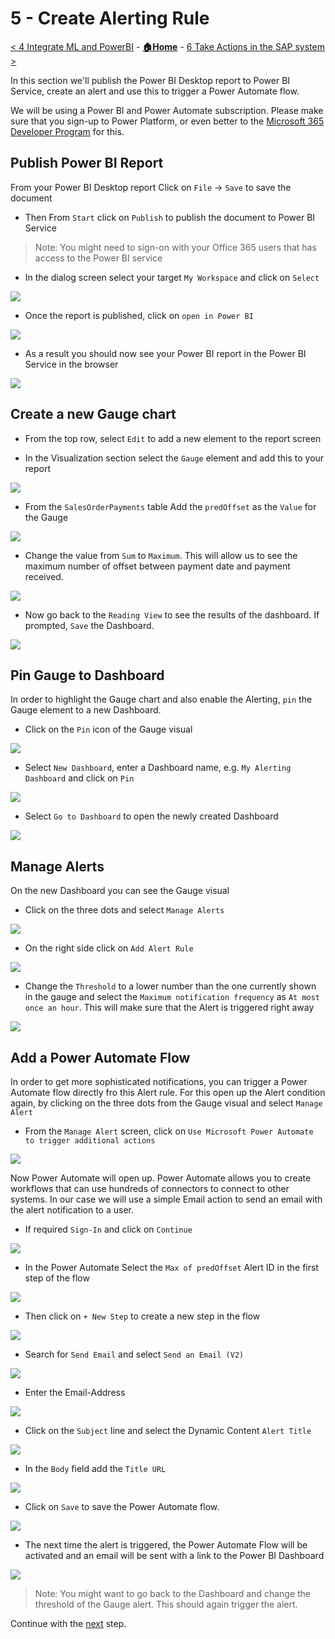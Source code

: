 # 5 - Create Alerting Rule

[< 4 Integrate ML and PowerBI](./IntegrateMLPowerBI.md) - **[🏠Home](./README.md)** - [ 6 Take Actions in the SAP system >](./UpdateInformationInSap.md)

In this section we'll publish the Power BI Desktop report to Power BI Service, create an alert and use this to trigger a Power Automate flow.

We will be using a Power BI and Power Automate subscription. Please make sure that you sign-up to Power Platform, or even better to the [Microsoft 365 Developer Program](https://developer.microsoft.com/microsoft-365/dev-program) for this.

## Publish Power BI Report

From your Power BI Desktop report Click on `File` -> `Save` to save the document
* Then From `Start` click on `Publish` to publish the document to Power BI Service 
>Note: You might need to sign-on with your Office 365 users that has access to the Power BI service
* In the dialog screen select your target `My Workspace` and click on `Select`
<img src="images/PowerAutomate/publishPowerBI.jpg" >

* Once the report is published, click on `open in Power BI`
<img src="images/PowerAutomate/publishingDone.jpg" >

* As a result you should now see your Power BI report in the Power BI Service in the browser
<img src="images/PowerAutomate/PowerBiService.jpg" >


## Create a new Gauge chart

* From the top row, select `Edit` to add a new element to the report screen

* In the Visualization section select the `Gauge` element and add this to your report
<img src="images/PowerAutomate/SelectGauge.jpg" >

* From the `SalesOrderPayments` table Add the `predOffset` as the `Value` for the Gauge
<img src="images/PowerAutomate/AddOffset.jpg" >

* Change the value from `Sum` to `Maximum`. This will allow us to see the maximum number of offset between payment date and payment received. 
<img src="images/PowerAutomate/OffsetMaximum.jpg" >

* Now go back to the `Reading View` to see the results of the dashboard. If prompted, `Save` the Dashboard. 
<img src="images/PowerAutomate/ReadingView.jpg" >

## Pin Gauge to Dashboard

In order to highlight the Gauge chart and also enable the Alerting, `pin` the Gauge element to a new Dashboard.
* Click on the `Pin` icon of the Gauge visual 
<img src="images/PowerAutomate/PinVisual.jpg" >

* Select `New Dashboard`, enter a Dashboard name, e.g. `My Alerting Dashboard` and click on `Pin`
<img src="images/PowerAutomate/PinToDashboard.jpg" >

* Select `Go to Dashboard` to open the newly created Dashboard
<img src="images/PowerAutomate/GoToDashboard.jpg" >

## Manage Alerts

On the new Dashboard you can see the Gauge visual
* Click on the three dots and select `Manage Alerts`
<img src="images/PowerAutomate/ManageAlerts.jpg" >

 * On the right side click on `Add Alert Rule`
<img src="images/PowerAutomate/AddAlertRule.jpg" >

* Change the `Threshold` to a lower number than the one currently shown in the gauge and select the `Maximum notification frequency` as `At most once an hour`.  This will make sure that the Alert is triggered right away
<img src="images/PowerAutomate/AlertRuleCondition.jpg" >

## Add a Power Automate Flow

In order to get more sophisticated notifications, you can trigger a Power Automate flow directly fro this Alert rule. For this open up the Alert condition again, by clicking on the three dots from the Gauge visual and select `Manage Alert`
* From the `Manage Alert` screen, click on `Use Microsoft Power Automate to trigger additional actions`
<img src="images/PowerAutomate/SelectPATrigger.jpg" >

Now Power Automate will open up. Power Automate allows you to create workflows that can use hundreds of connectors to connect to other systems. In our case we will use a simple Email action to send an email with the alert notification to a user. 
* If required `Sign-In` and click on `Continue`
<img src="images/PowerAutomate/SignInContinue.jpg" >

* In the Power Automate Select the `Max of predOffset` Alert ID in the first step of the flow
<img src="images/PowerAutomate/SelectAlertId.jpg" >

* Then click on `+ New Step` to create a new step in the flow  
<img src="images/PowerAutomate/AddNewStep.jpg" >

* Search for `Send Email` and select `Send an Email (V2)`
<img src="images/PowerAutomate/SelectSendEmailAction.jpg" >

* Enter the Email-Address
<img src="images/PowerAutomate/EnterEmail.jpg" >

* Click on the `Subject` line and select the Dynamic Content `Alert Title`
<img src="images/PowerAutomate/Subject.jpg" >

* In the `Body` field add the `Title URL` 
<img src="images/PowerAutomate/BodyTitleURL.jpg" >

* Click on `Save` to save the Power Automate flow. 
<img src="images/PowerAutomate/SaveFlow.jpg" >

* The next time the alert is triggered, the Power Automate Flow will be activated and an email will be sent with a link to the Power BI Dashboard
<img src="images/PowerAutomate/EmailNotification.jpg" >

>Note: You might want to go back to the Dashboard and change the threshold of the Gauge alert. This should again trigger the alert.

Continue with the [next](UpdateInformationInSap.md) step.
